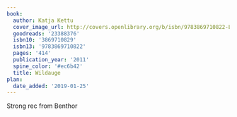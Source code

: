 ```yaml
---
book:
  author: Katja Kettu
  cover_image_url: http://covers.openlibrary.org/b/isbn/9783869710822-L.jpg
  goodreads: '23388376'
  isbn10: '3869710829'
  isbn13: '9783869710822'
  pages: '414'
  publication_year: '2011'
  spine_color: '#ec6b42'
  title: Wildauge
plan:
  date_added: '2019-01-25'
---
```


Strong rec from Benthor
